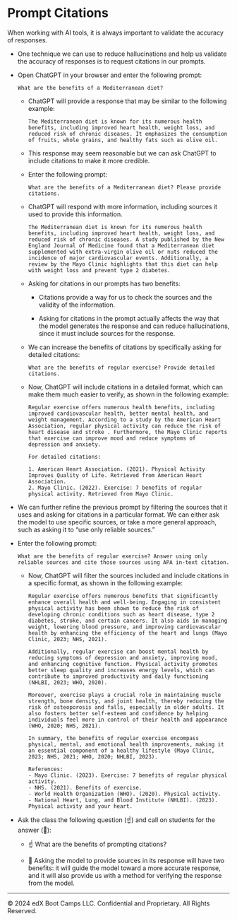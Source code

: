 # Prompt Citations

When working with AI tools, it is always important to validate the accuracy of responses.

* One technique we can use to reduce hallucinations and help us validate the accuracy of responses is to request citations in our prompts.

* Open ChatGPT in your browser and enter the following prompt:

  ```text
  What are the benefits of a Mediterranean diet?
  ```

  * ChatGPT will provide a response that may be similar to the following example:

    ```text
    The Mediterranean diet is known for its numerous health benefits, including improved heart health, weight loss, and reduced risk of chronic diseases. It emphasizes the consumption of fruits, whole grains, and healthy fats such as olive oil.
    ```

  * This response may seem reasonable but we can ask ChatGPT to include citations to make it more credible.

  * Enter the following prompt:

    ```text
    What are the benefits of a Mediterranean diet? Please provide citations.
    ```

  * ChatGPT will respond with more information, including sources it used to provide this information.

    ```text
    The Mediterranean diet is known for its numerous health benefits, including improved heart health, weight loss, and reduced risk of chronic diseases. A study published by the New England Journal of Medicine found that a Mediterranean diet supplemented with extra-virgin olive oil or nuts reduced the incidence of major cardiovascular events. Additionally, a review by the Mayo Clinic highlights that this diet can help with weight loss and prevent type 2 diabetes.
    ```

  * Asking for citations in our prompts has two benefits:
  
    * Citations provide a way for us to check the sources and the validity of the information.

    * Asking for citations in the prompt actually affects the way that the model generates the response and can reduce hallucinations, since it must include sources for the response.

  * We can increase the benefits of citations by specifically asking for detailed citations:

    ```text
    What are the benefits of regular exercise? Provide detailed citations.
    ```

  * Now, ChatGPT will include citations in a detailed format, which can make them much easier to verify, as shown in the following example:

    ```text
    Regular exercise offers numerous health benefits, including improved cardiovascular health, better mental health, and weight management. According to a study by the American Heart Association, regular physical activity can reduce the risk of heart disease and stroke . Furthermore, the Mayo Clinic reports that exercise can improve mood and reduce symptoms of depression and anxiety.

    For detailed citations:

    1. American Heart Association. (2021). Physical Activity Improves Quality of Life. Retrieved from American Heart Association.
    2. Mayo Clinic. (2022). Exercise: 7 benefits of regular physical activity. Retrieved from Mayo Clinic.
    ```

* We can further refine the previous prompt by filtering the sources that it uses and asking for citations in a particular format. We can either ask the model to use specific sources, or take a more general approach, such as asking it to “use only reliable sources.”

* Enter the following prompt:

    ```text
    What are the benefits of regular exercise? Answer using only reliable sources and cite those sources using APA in-text citation.
    ```

  * Now, ChatGPT will filter the sources included and include citations in a specific format, as shown in the following example:

    ```text
    Regular exercise offers numerous benefits that significantly enhance overall health and well-being. Engaging in consistent physical activity has been shown to reduce the risk of developing chronic conditions such as heart disease, type 2 diabetes, stroke, and certain cancers. It also aids in managing weight, lowering blood pressure, and improving cardiovascular health by enhancing the efficiency of the heart and lungs (Mayo Clinic, 2023; NHS, 2021).

    Additionally, regular exercise can boost mental health by reducing symptoms of depression and anxiety, improving mood, and enhancing cognitive function. Physical activity promotes better sleep quality and increases energy levels, which can contribute to improved productivity and daily functioning (NHLBI, 2023; WHO, 2020).

    Moreover, exercise plays a crucial role in maintaining muscle strength, bone density, and joint health, thereby reducing the risk of osteoporosis and falls, especially in older adults. It also fosters better self-esteem and confidence by helping individuals feel more in control of their health and appearance (WHO, 2020; NHS, 2021).

    In summary, the benefits of regular exercise encompass physical, mental, and emotional health improvements, making it an essential component of a healthy lifestyle (Mayo Clinic, 2023; NHS, 2021; WHO, 2020; NHLBI, 2023).

    References:
    - Mayo Clinic. (2023). Exercise: 7 benefits of regular physical activity.
    - NHS. (2021). Benefits of exercise.
    - World Health Organization (WHO). (2020). Physical activity.
    - National Heart, Lung, and Blood Institute (NHLBI). (2023). Physical activity and your heart.
    ```

* Ask the class the following question (☝️) and call on students for the answer (🙋):

  * ☝️ What are the benefits of prompting citations?

  * 🙋 Asking the model to provide sources in its response will have two benefits: it will guide the model toward a more accurate response, and it will also provide us with a method for verifying the response from the model.

---
© 2024 edX Boot Camps LLC. Confidential and Proprietary. All Rights Reserved.
